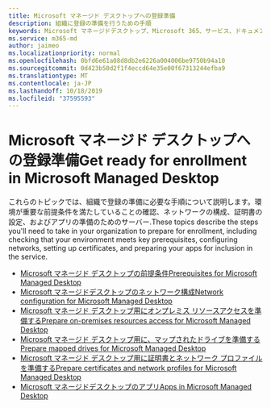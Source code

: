 ```yaml
---
title: Microsoft マネージド デスクトップへの登録準備
description: 組織に登録の準備を行うための手順
keywords: Microsoft マネージドデスクトップ、Microsoft 365、サービス、ドキュメント
ms.service: m365-md
author: jaimeo
ms.localizationpriority: normal
ms.openlocfilehash: 0bfd6e61a08d8db2e6226a004006be9750b94a10
ms.sourcegitcommit: 0d423b50d2f1f4eccd64e35e00f67313244efba9
ms.translationtype: MT
ms.contentlocale: ja-JP
ms.lasthandoff: 10/18/2019
ms.locfileid: "37595593"
---
```

# <a name="get-ready-for-enrollment-in-microsoft-managed-desktop"></a><span data-ttu-id="3ef35-104">Microsoft マネージド デスクトップへの登録準備</span><span class="sxs-lookup"><span data-stu-id="3ef35-104">Get ready for enrollment in Microsoft Managed Desktop</span></span>

<span data-ttu-id="3ef35-105">これらのトピックでは、組織で登録の準備に必要な手順について説明します。環境が重要な前提条件を満たしていることの確認、ネットワークの構成、証明書の設定、およびアプリの準備のためのサーバー.</span><span class="sxs-lookup"><span data-stu-id="3ef35-105">These topics describe the steps you'll need to take in your organization to prepare for enrollment, including checking that your environment meets key prerequisites, configuring networks, setting up certificates, and preparing your apps for inclusion in the service.</span></span>

- [<span data-ttu-id="3ef35-106">Microsoft マネージド デスクトップの前提条件</span><span class="sxs-lookup"><span data-stu-id="3ef35-106">Prerequisites for Microsoft Managed Desktop</span></span>](prerequisites.md)
- [<span data-ttu-id="3ef35-107">Microsoft マネージドデスクトップのネットワーク構成</span><span class="sxs-lookup"><span data-stu-id="3ef35-107">Network configuration for Microsoft Managed Desktop</span></span>](network.md)
- [<span data-ttu-id="3ef35-108">Microsoft マネージド デスクトップ用にオンプレミス リソースアクセスを準備する</span><span class="sxs-lookup"><span data-stu-id="3ef35-108">Prepare on-premises resources access for Microsoft Managed Desktop</span></span>](network.md)
- [<span data-ttu-id="3ef35-109">Microsoft マネージド デスクトップ用に、マップされたドライブを準備する</span><span class="sxs-lookup"><span data-stu-id="3ef35-109">Prepare mapped drives for Microsoft Managed Desktop</span></span>](mapped-drives.md)
- [<span data-ttu-id="3ef35-110">Microsoft マネージド デスクトップ用に証明書とネットワーク プロファイルを準備する</span><span class="sxs-lookup"><span data-stu-id="3ef35-110">Prepare certificates and network profiles for Microsoft Managed Desktop</span></span>](certs-wifi-lan.md)
- [<span data-ttu-id="3ef35-111">Microsoft マネージドデスクトップのアプリ</span><span class="sxs-lookup"><span data-stu-id="3ef35-111">Apps in Microsoft Managed Desktop</span></span>](apps.md)

